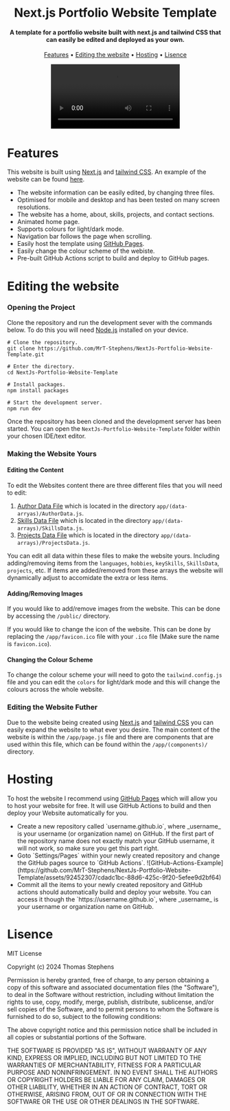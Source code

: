 

<h1 align="center">
  <br>
  Next.js Portfolio Website Template
  <br>
</h1>

<h4 align="center">A template for a portfolio website built with next.js and tailwind CSS that can easily be edited and deployed as your own.</h4>

<p align="center">
  <a href="#features">Features</a> •
  <a href="#editing-the-website">Editing the website</a> •
  <a href="#hosting">Hosting</a> •
  <a href="#lisence">Lisence</a>
</p>

<div align="center">
  <video src="https://github.com/MrT-Stephens/NextJs-Portfolio-Website-Template/assets/92452307/8eb377f6-b32f-41b8-8333-fd8c3b6fa5cd"/>
</div>

# Features

This website is built using [Next.js](https://nextjs.org/) and [tailwind CSS](https://tailwindcss.com/). An example of the website can be found [here](https://mrt-stephens.github.io).
- The website information can be easily edited, by changing three files.
- Optimised for mobile and desktop and has been tested on many screen resolutions.
- The website has a home, about, skills, projects, and contact sections.
- Animated home page.
- Supports colours for light/dark mode.
- Navigation bar follows the page when scrolling.
- Easily host the template using [GitHub Pages](https://pages.github.com/).
- Easily change the colour scheme of the webiste.
- Pre-built GitHub Actions script to build and deploy to GitHub pages.

# Editing the website

### Opening the Project
Clone the repository and run the development sever with the commands below. To do this you will need [Node.js](https://nodejs.org/) installed on your device.
```
# Clone the repository.
git clone https://github.com/MrT-Stephens/NextJs-Portfolio-Website-Template.git

# Enter the directory.
cd NextJs-Portfolio-Website-Template

# Install packages.
npm install packages

# Start the development server.
npm run dev
```
Once the repository has been cloned and the development server has been started. You can open the `NextJs-Portfolio-Website-Template` folder within your chosen IDE/text editor.

### Making the Website Yours

#### Editing the Content

To edit the Websites content there are three different files that you will need to edit:
1. [Author Data File](https://github.com/MrT-Stephens/NextJs-Portfolio-Website-Template/blob/main/app/(data-arrays)/AuthorData.js) which is located in the directory `app/(data-arryas)/AuthorData.js`.
2. [Skills Data File](https://github.com/MrT-Stephens/NextJs-Portfolio-Website-Template/blob/main/app/(data-arrays)/SkillsData.js) which is located in the directory `app/(data-arrays)/SkillsData.js`.
3. [Projects Data File](https://github.com/MrT-Stephens/NextJs-Portfolio-Website-Template/blob/main/app/(data-arrays)/ProjectsData.js) which is located in the directory `app/(data-arrays)/ProjectsData.js`. 

You can edit all data within these files to make the website yours. Including adding/removing items from the `languages`, `hobbies`, `keySkills`, `SkillsData`, `projects`, etc. If items are added/removed from these arrays the website will dynamically adjust to accomidate the extra or less items.

#### Adding/Removing Images

If you would like to add/remove images from the website. This can be done by accessing the `/public/` directory.

If you would like to change the icon of the website. This can be done by replacing the `/app/favicon.ico` file with your `.ico` file (Make sure the name is `favicon.ico`).

#### Changing the Colour Scheme

To change the colour scheme your will need to goto the `tailwind.config.js` file and you can edit the `colors` for light/dark mode and this will change the colours across the whole website.

### Editing the Website Futher

Due to the website being created using [Next.js](https://nextjs.org/) and [tailwind CSS](https://tailwindcss.com/) you can easily expand the website to what ever you desire. The main content of the website is within the `/app/page.js` file and there are components that are used within this file, which can be found within the `/app/(components)/` directory.

# Hosting

To host the website I recommend using [GitHub Pages](https://pages.github.com/) which will allow you to host your website for free. It will use GitHub Actions to build and then deploy your Website automatically for you.

<ul>
  <li>
    Create a new repository called `username.github.io`, where _username_ is your username (or organization name) on GitHub. If the first part of the repository name does not exactly match your GitHub username, it will not
    work, so make sure you get this part right.
  </li>
  <li>
    Goto `Settings/Pages` within your newly created repository and change the GitHub pages source to `GitHub Actions`. 
    ![GitHub-Actions-Example](https://github.com/MrT-Stephens/NextJs-Portfolio-Website-Template/assets/92452307/cdadc1bc-88d6-425c-9f20-5efee9d2bf64)
  </li>
  <li>
    Commit all the items to your newly created repository and GitHub actions should automatically build and deploy your website. You can access it though the `https://username.github.io`, where _username_ is your username       or organization name on GitHub.
  </li>
</ul>

# Lisence

MIT License

Copyright (c) 2024 Thomas Stephens

Permission is hereby granted, free of charge, to any person obtaining a copy
of this software and associated documentation files (the "Software"), to deal
in the Software without restriction, including without limitation the rights
to use, copy, modify, merge, publish, distribute, sublicense, and/or sell
copies of the Software, and to permit persons to whom the Software is
furnished to do so, subject to the following conditions:

The above copyright notice and this permission notice shall be included in all
copies or substantial portions of the Software.

THE SOFTWARE IS PROVIDED "AS IS", WITHOUT WARRANTY OF ANY KIND, EXPRESS OR
IMPLIED, INCLUDING BUT NOT LIMITED TO THE WARRANTIES OF MERCHANTABILITY,
FITNESS FOR A PARTICULAR PURPOSE AND NONINFRINGEMENT. IN NO EVENT SHALL THE
AUTHORS OR COPYRIGHT HOLDERS BE LIABLE FOR ANY CLAIM, DAMAGES OR OTHER
LIABILITY, WHETHER IN AN ACTION OF CONTRACT, TORT OR OTHERWISE, ARISING FROM,
OUT OF OR IN CONNECTION WITH THE SOFTWARE OR THE USE OR OTHER DEALINGS IN THE
SOFTWARE.
